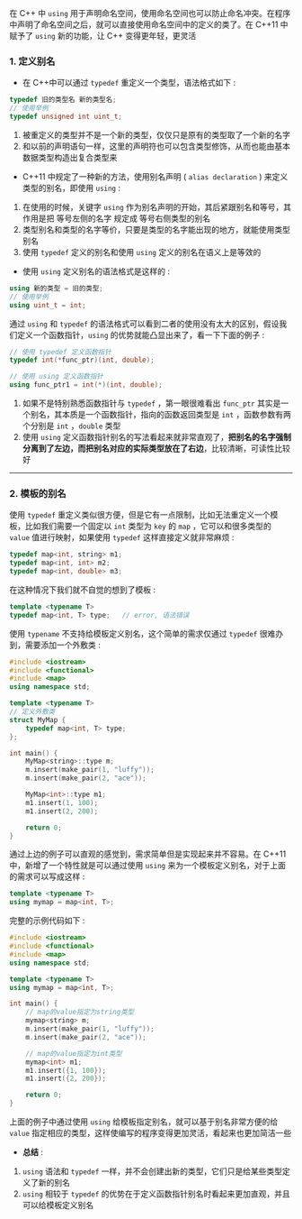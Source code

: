 在 C++ 中 `using` 用于声明命名空间，使用命名空间也可以防止命名冲突。在程序中声明了命名空间之后，就可以直接使用命名空间中的定义的类了。在 C++11 中赋予了 `using` 新的功能，让 C++ 变得更年轻，更灵活

### 1. 定义别名

- 在 C++中可以通过 `typedef` 重定义一个类型，语法格式如下 :
```cpp
typedef 旧的类型名 新的类型名;
// 使用举例
typedef unsigned int uint_t;
```
1. 被重定义的类型并不是一个新的类型，仅仅只是原有的类型取了一个新的名字
2. 和以前的声明语句一样，这里的声明符也可以包含类型修饰，从而也能由基本数据类型构造出复合类型来

- C++11 中规定了一种新的方法，使用别名声明 ( `alias declaration` ) 来定义类型的别名，即使用 `using` :
1. 在使用的时候，关键字 `using` 作为别名声明的开始，其后紧跟别名和等号，其作用是把 等号左侧的名字 规定成 等号右侧类型的别名
2. 类型别名和类型的名字等价，只要是类型的名字能出现的地方，就能使用类型别名
3. 使用 `typedef` 定义的别名和使用 `using` 定义的别名在语义上是等效的

- 使用 `using` 定义别名的语法格式是这样的 :
```cpp
using 新的类型 = 旧的类型;
// 使用举例
using uint_t = int;
```

通过 `using` 和 `typedef` 的语法格式可以看到二者的使用没有太大的区别，假设我们定义一个函数指针，`using` 的优势就能凸显出来了，看一下下面的例子 :
```cpp
// 使用 typedef 定义函数指针
typedef int(*func_ptr)(int, double);

// 使用 using 定义函数指针
using func_ptr1 = int(*)(int, double);
```
1. 如果不是特别熟悉函数指针与 `typedef` ，第一眼很难看出 `func_ptr` 其实是一个别名，其本质是一个函数指针，指向的函数返回类型是 `int` ，函数参数有两个分别是 `int` ，`double` 类型
2. 使用 `using` 定义函数指针别名的写法看起来就非常直观了，**把别名的名字强制分离到了左边，而把别名对应的实际类型放在了右边**，比较清晰，可读性比较好


---
### 2. 模板的别名

使用 `typedef` 重定义类似很方便，但是它有一点限制，比如无法重定义一个模板，比如我们需要一个固定以 `int` 类型为 `key` 的 `map` ，它可以和很多类型的 `value` 值进行映射，如果使用 `typedef` 这样直接定义就非常麻烦 :
```cpp
typedef map<int, string> m1;
typedef map<int, int> m2;
typedef map<int, double> m3;
```

在这种情况下我们就不自觉的想到了模板 :
```cpp
template <typename T>
typedef map<int, T> type;	// error, 语法错误
```

使用 `typename` 不支持给模板定义别名，这个简单的需求仅通过 `typedef` 很难办到，需要添加一个外敷类 :
```cpp
#include <iostream>
#include <functional>
#include <map>
using namespace std;

template <typename T>
// 定义外敷类
struct MyMap {
    typedef map<int, T> type;
};

int main() {
    MyMap<string>::type m;
    m.insert(make_pair(1, "luffy"));
    m.insert(make_pair(2, "ace"));

    MyMap<int>::type m1;
    m1.insert(1, 100);
    m1.insert(2, 200);

    return 0;
}
```

通过上边的例子可以直观的感觉到，需求简单但是实现起来并不容易。在 C++11 中，新增了一个特性就是可以通过使用 `using` 来为一个模板定义别名，对于上面的需求可以写成这样 :
```cpp
template <typename T>
using mymap = map<int, T>;
```

完整的示例代码如下 :
```cpp
#include <iostream>
#include <functional>
#include <map>
using namespace std;

template <typename T>
using mymap = map<int, T>;

int main() {
    // map的value指定为string类型
    mymap<string> m;
    m.insert(make_pair(1, "luffy"));
    m.insert(make_pair(2, "ace"));

    // map的value指定为int类型
    mymap<int> m1;
    m1.insert({1, 100});
    m1.insert({2, 200});

    return 0;
}
```
上面的例子中通过使用 `using` 给模板指定别名，就可以基于别名非常方便的给 `value` 指定相应的类型，这样使编写的程序变得更加灵活，看起来也更加简洁一些

- **总结** : 
1. `using` 语法和 `typedef` 一样，并不会创建出新的类型，它们只是给某些类型定义了新的别名
2. `using` 相较于 `typedef` 的优势在于定义函数指针别名时看起来更加直观，并且可以给模板定义别名


